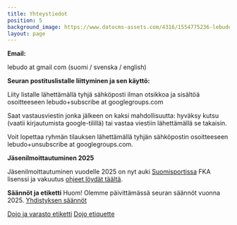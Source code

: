 ```yaml
---
title: Yhteystiedot
position: 5
background_image: https://www.datocms-assets.com/4316/1554775236-lebudo.jpg?auto=compress
layout: page
---
```


**Email:**

lebudo at gmail com (suomi / svenska / english)

**Seuran postituslistalle liittyminen ja sen käyttö:**

Liity listalle lähettämällä tyhjä sähköposti ilman otsikkoa ja sisältöä osoitteeseen lebudo+subscribe at googlegroups.com

Saat vastausviestin jonka jälkeen on kaksi mahdollisuutta:
hyväksy kutsu (vaatii kirjautumista google-tilillä) tai vastaa viestiin lähettämällä se takaisin.

Voit lopettaa ryhmän tilauksen lähettämällä tyhjän sähköpostin osoitteeseen lebudo+unsubscribe at googlegroups.com.


**Jäsenilmoittautuminen 2025**

Jäsenilmoittautuminen vuodelle 2025 on nyt auki [Suomisportissa](https://www.suomisport.fi/events/d8ea495e-a753-4cab-baee-2f1bf43ef10d)
FKA lisenssi ja vakuutus [ohjeet löydät täältä](https://kendoliitto.fi/jasenille/maksut/).


**Säännöt ja etiketti**
Huom! Olemme päivittämässä seuran säännöt vuonna 2025. 
[Yhdistyksen säännöt](https://www.datocms-assets.com/4316/1701281514-leppavaaran-budoseura-ry_yhdistyksen_saannot.pdf)

[Dojo ja varasto etiketti](https://www.datocms-assets.com/4316/1701281513-lebudon-dojo-ja-varastosaanto.pdf)
[Dojo etiquette](https://www.datocms-assets.com/4316/1701281510-lebudo-dojo-etiquette.pdf)
